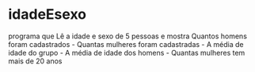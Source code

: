 # idadeEsexo
programa que Lê a idade e sexo de 5 pessoas e mostra Quantos homens foram cadastrados - Quantas mulheres foram cadastradas - A média de idade do grupo - A média de idade dos homens - Quantas mulheres tem mais de 20 anos
